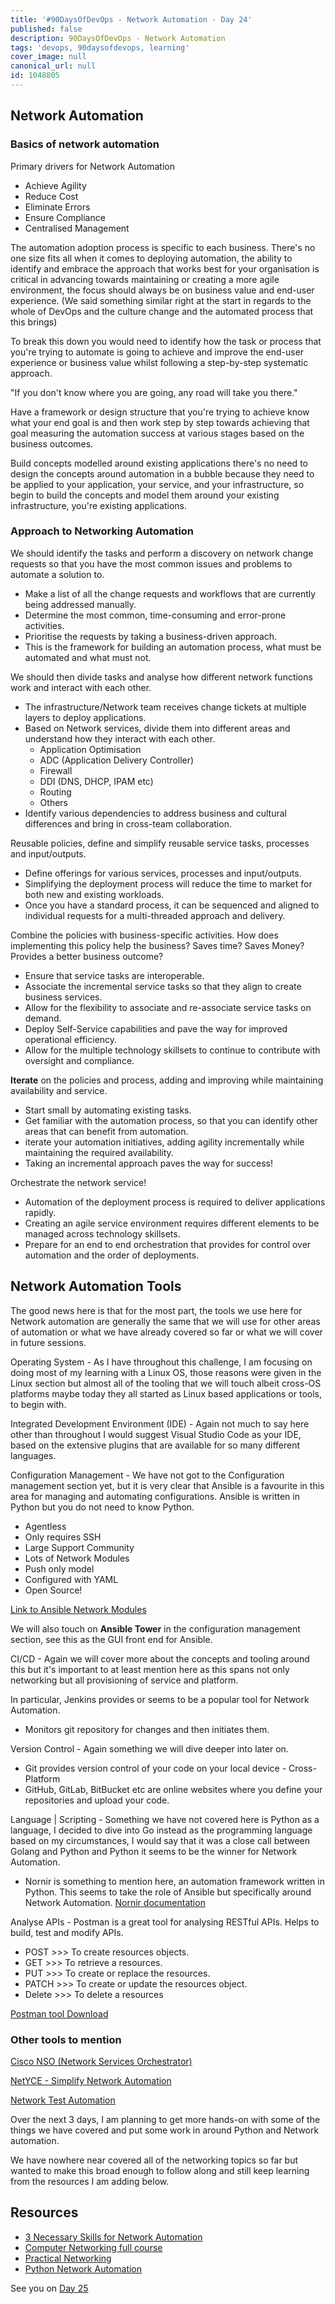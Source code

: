 ```yaml
---
title: '#90DaysOfDevOps - Network Automation - Day 24'
published: false
description: 90DaysOfDevOps - Network Automation
tags: 'devops, 90daysofdevops, learning'
cover_image: null
canonical_url: null
id: 1048805
---
```


## Network Automation

### Basics of network automation

Primary drivers for Network Automation

- Achieve Agility
- Reduce Cost
- Eliminate Errors
- Ensure Compliance
- Centralised Management

The automation adoption process is specific to each business. There's no one size fits all when it comes to deploying automation, the ability to identify and embrace the approach that works best for your organisation is critical in advancing towards maintaining or creating a more agile environment, the focus should always be on business value and end-user experience. (We said something similar right at the start in regards to the whole of DevOps and the culture change and the automated process that this brings)

To break this down you would need to identify how the task or process that you're trying to automate is going to achieve and improve the end-user experience or business value whilst following a step-by-step systematic approach.

"If you don't know where you are going, any road will take you there."

Have a framework or design structure that you're trying to achieve know what your end goal is and then work step by step towards achieving that goal measuring the automation success at various stages based on the business outcomes.

Build concepts modelled around existing applications there's no need to design the concepts around automation in a bubble because they need to be applied to your application, your service, and your infrastructure, so begin to build the concepts and model them around your existing infrastructure, you're existing applications.

### Approach to Networking Automation

We should identify the tasks and perform a discovery on network change requests so that you have the most common issues and problems to automate a solution to.

- Make a list of all the change requests and workflows that are currently being addressed manually.
- Determine the most common, time-consuming and error-prone activities.
- Prioritise the requests by taking a business-driven approach.
- This is the framework for building an automation process, what must be automated and what must not.

We should then divide tasks and analyse how different network functions work and interact with each other.

- The infrastructure/Network team receives change tickets at multiple layers to deploy applications.
- Based on Network services, divide them into different areas and understand how they interact with each other.
  - Application Optimisation
  - ADC (Application Delivery Controller)
  - Firewall
  - DDI (DNS, DHCP, IPAM etc)
  - Routing
  - Others
- Identify various dependencies to address business and cultural differences and bring in cross-team collaboration.

Reusable policies, define and simplify reusable service tasks, processes and input/outputs.

- Define offerings for various services, processes and input/outputs.
- Simplifying the deployment process will reduce the time to market for both new and existing workloads.
- Once you have a standard process, it can be sequenced and aligned to individual requests for a multi-threaded approach and delivery.

Combine the policies with business-specific activities. How does implementing this policy help the business? Saves time? Saves Money? Provides a better business outcome?

- Ensure that service tasks are interoperable.
- Associate the incremental service tasks so that they align to create business services.
- Allow for the flexibility to associate and re-associate service tasks on demand.
- Deploy Self-Service capabilities and pave the way for improved operational efficiency.
- Allow for the multiple technology skillsets to continue to contribute with oversight and compliance.

**Iterate** on the policies and process, adding and improving while maintaining availability and service.

- Start small by automating existing tasks.
- Get familiar with the automation process, so that you can identify other areas that can benefit from automation.
- iterate your automation initiatives, adding agility incrementally while maintaining the required availability.
- Taking an incremental approach paves the way for success!

Orchestrate the network service!

- Automation of the deployment process is required to deliver applications rapidly.
- Creating an agile service environment requires different elements to be managed across technology skillsets.
- Prepare for an end to end orchestration that provides for control over automation and the order of deployments.

## Network Automation Tools

The good news here is that for the most part, the tools we use here for Network automation are generally the same that we will use for other areas of automation or what we have already covered so far or what we will cover in future sessions.

Operating System - As I have throughout this challenge, I am focusing on doing most of my learning with a Linux OS, those reasons were given in the Linux section but almost all of the tooling that we will touch albeit cross-OS platforms maybe today they all started as Linux based applications or tools, to begin with.

Integrated Development Environment (IDE) - Again not much to say here other than throughout I would suggest Visual Studio Code as your IDE, based on the extensive plugins that are available for so many different languages.

Configuration Management - We have not got to the Configuration management section yet, but it is very clear that Ansible is a favourite in this area for managing and automating configurations. Ansible is written in Python but you do not need to know Python.

- Agentless
- Only requires SSH
- Large Support Community
- Lots of Network Modules
- Push only model
- Configured with YAML
- Open Source!

[Link to Ansible Network Modules](https://docs.ansible.com/ansible/2.9/modules/list_of_network_modules.html)

We will also touch on **Ansible Tower** in the configuration management section, see this as the GUI front end for Ansible.

CI/CD - Again we will cover more about the concepts and tooling around this but it's important to at least mention here as this spans not only networking but all provisioning of service and platform.

In particular, Jenkins provides or seems to be a popular tool for Network Automation.

- Monitors git repository for changes and then initiates them.

Version Control - Again something we will dive deeper into later on.

- Git provides version control of your code on your local device - Cross-Platform
- GitHub, GitLab, BitBucket etc are online websites where you define your repositories and upload your code.

Language | Scripting - Something we have not covered here is Python as a language, I decided to dive into Go instead as the programming language based on my circumstances, I would say that it was a close call between Golang and Python and Python it seems to be the winner for Network Automation.

- Nornir is something to mention here, an automation framework written in Python. This seems to take the role of Ansible but specifically around Network Automation. [Nornir documentation](https://nornir.readthedocs.io/en/latest/)

Analyse APIs - Postman is a great tool for analysing RESTful APIs. Helps to build, test and modify APIs.

- POST >>> To create resources objects.
- GET >>> To retrieve a resources.
- PUT >>> To create or replace the resources.
- PATCH >>> To create or update the resources object.
- Delete >>> To delete a resources

[Postman tool Download](https://www.postman.com/downloads/)

### Other tools to mention

[Cisco NSO (Network Services Orchestrator)](https://www.cisco.com/c/en/us/products/cloud-systems-management/network-services-orchestrator/index.html)

[NetYCE - Simplify Network Automation](https://netyce.com/)

[Network Test Automation](https://pubhub.devnetcloud.com/media/genie-feature-browser/docs/#/)

Over the next 3 days, I am planning to get more hands-on with some of the things we have covered and put some work in around Python and Network automation.

We have nowhere near covered all of the networking topics so far but wanted to make this broad enough to follow along and still keep learning from the resources I am adding below.

## Resources

- [3 Necessary Skills for Network Automation](https://www.youtube.com/watch?v=KhiJ7Fu9kKA&list=WL&index=122&t=89s)
- [Computer Networking full course](https://www.youtube.com/watch?v=IPvYjXCsTg8)
- [Practical Networking](http://www.practicalnetworking.net/)
- [Python Network Automation](https://www.youtube.com/watch?v=xKPzLplPECU&list=WL&index=126)

See you on [Day 25](day25.md)
